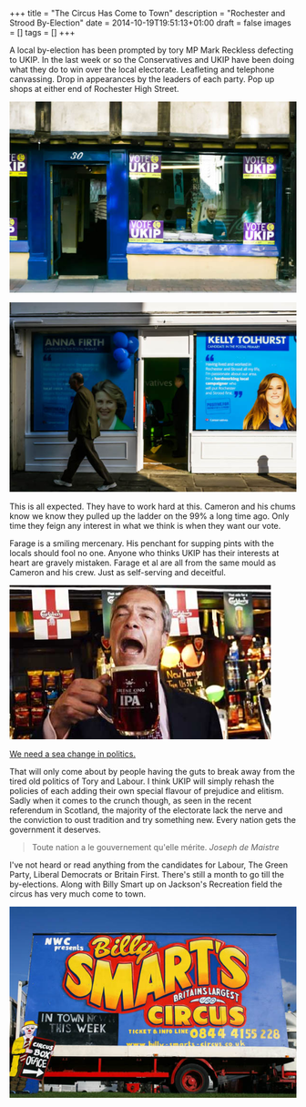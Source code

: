 +++
title = "The Circus Has Come to Town"
description = "Rochester and Strood By-Election"
date = 2014-10-19T19:51:13+01:00
draft = false
images = []
tags = []
+++

A local by-election has been prompted by tory MP Mark Reckless defecting to UKIP. In the last week or so the Conservatives and UKIP have been doing what they do to win over the local electorate. Leafleting and telephone canvassing. Drop in appearances by the leaders of each party. Pop up shops at either end of Rochester High Street. 

![A UKIP (UK Independence Party) campaign office with purple and yellow branding. Multiple VOTE UKIP signs are visible in the windows, and there appears to be campaign staff or volunteers inside the office space. The storefront has the characteristic UKIP color scheme and messaging](ukip_popup.jpg "UKIP pop up shop Rochester High Street")

![A Conservative Party campaign office storefront with large blue poster displays. The left poster features Anna Firth with text about being a candidate in the Postal Primary. The right poster shows Kelly Tolhurst with quotes about housing and planning policies. A person walks past the storefront in the foreground.](tory_popup.jpg "Conservative pop up shop in Rochester High Street")

This is all expected. They have to work hard at this. Cameron and his chums know we know they pulled up the ladder on the 99% a long time ago. Only time they feign any interest in what we think is when they want our vote.

Farage is a smiling mercenary. His penchant for supping pints with the locals should fool no one. Anyone who thinks UKIP has their interests at heart are gravely mistaken. Farage et al are all from the same mould as Cameron and his crew. Just as self-serving and deceitful.

![A middle-aged man in a dark suit enthusiastically drinking from a pint glass of beer, appearing to be celebrating. Behind him is a bar setting with various bottles and English flags visible, suggesting this is taken in a pub or similar venue](farrage.jpg "Thirsty Nigel")

[We need a sea change in politics.](https://greenparty.org.uk/about/our-core-values/)

That will only come about by people having the guts to break away from the tired old politics of Tory and Labour. I think UKIP will simply rehash the policies of each adding their own special flavour of prejudice and elitism. Sadly when it comes to the crunch though, as seen in the recent referendum in Scotland, the majority of the electorate lack the nerve and the conviction to oust tradition and try something new. Every nation gets the government it deserves.

> Toute nation a le gouvernement qu'elle mérite. *Joseph de Maistre*

I've not heard or read anything from the candidates for Labour, The Green Party, Liberal Democrats or Britain First. There's still a month to go till the by-elections. Along with Billy Smart up on Jackson's Recreation field the circus has very much come to town.

![A large circus advertisement billboard on the side of a truck or trailer. The colorful sign reads "Billy Smart's Circus" with "Britain's Largest Circus" underneath, advertising that it's "In Town This Week" with ticket and contact information displayed.](circus.jpg "When the circus came to town.")


